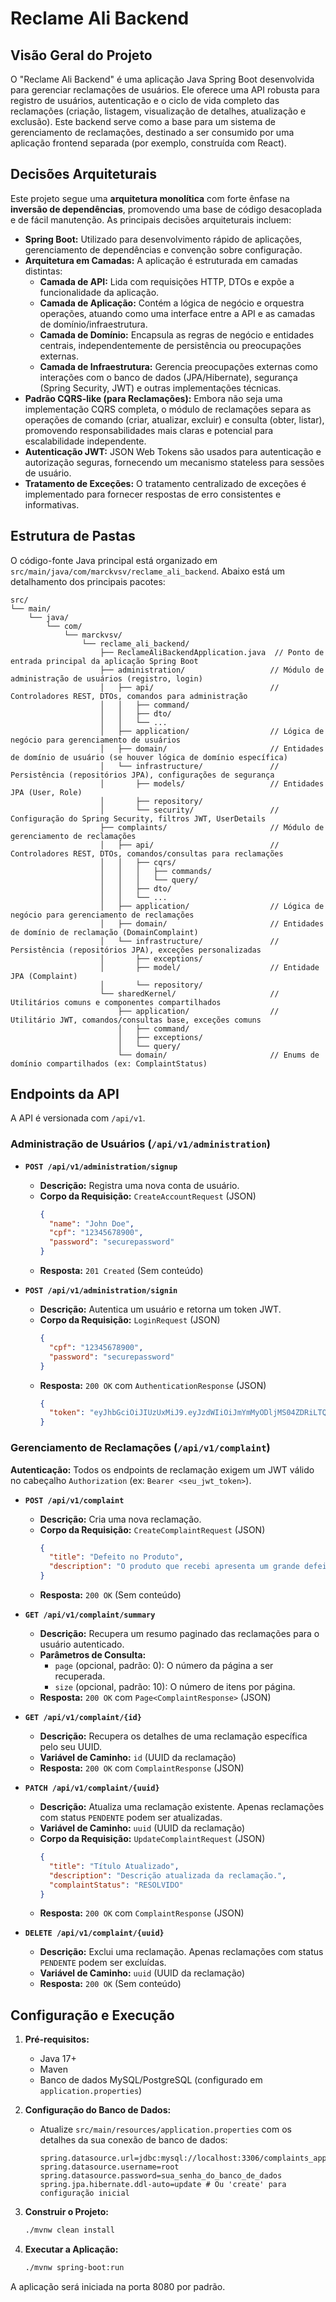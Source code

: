 # Reclame Ali Backend

## Visão Geral do Projeto

O "Reclame Ali Backend" é uma aplicação Java Spring Boot desenvolvida para gerenciar reclamações de usuários. Ele oferece uma API robusta para registro de usuários, autenticação e o ciclo de vida completo das reclamações (criação, listagem, visualização de detalhes, atualização e exclusão). Este backend serve como a base para um sistema de gerenciamento de reclamações, destinado a ser consumido por uma aplicação frontend separada (por exemplo, construída com React).

## Decisões Arquiteturais

Este projeto segue uma **arquitetura monolítica** com forte ênfase na **inversão de dependências**, promovendo uma base de código desacoplada e de fácil manutenção. As principais decisões arquiteturais incluem:

*   **Spring Boot:** Utilizado para desenvolvimento rápido de aplicações, gerenciamento de dependências e convenção sobre configuração.
*   **Arquitetura em Camadas:** A aplicação é estruturada em camadas distintas:
    *   **Camada de API:** Lida com requisições HTTP, DTOs e expõe a funcionalidade da aplicação.
    *   **Camada de Aplicação:** Contém a lógica de negócio e orquestra operações, atuando como uma interface entre a API e as camadas de domínio/infraestrutura.
    *   **Camada de Domínio:** Encapsula as regras de negócio e entidades centrais, independentemente de persistência ou preocupações externas.
    *   **Camada de Infraestrutura:** Gerencia preocupações externas como interações com o banco de dados (JPA/Hibernate), segurança (Spring Security, JWT) e outras implementações técnicas.
*   **Padrão CQRS-like (para Reclamações):** Embora não seja uma implementação CQRS completa, o módulo de reclamações separa as operações de comando (criar, atualizar, excluir) e consulta (obter, listar), promovendo responsabilidades mais claras e potencial para escalabilidade independente.
*   **Autenticação JWT:** JSON Web Tokens são usados para autenticação e autorização seguras, fornecendo um mecanismo stateless para sessões de usuário.
*   **Tratamento de Exceções:** O tratamento centralizado de exceções é implementado para fornecer respostas de erro consistentes e informativas.

## Estrutura de Pastas

O código-fonte Java principal está organizado em `src/main/java/com/marckvsv/reclame_ali_backend`. Abaixo está um detalhamento dos principais pacotes:

```
src/
└── main/
    └── java/
        └── com/
            └── marckvsv/
                └── reclame_ali_backend/
                    ├── ReclameAliBackendApplication.java  // Ponto de entrada principal da aplicação Spring Boot
                    ├── administration/                   // Módulo de administração de usuários (registro, login)
                    │   ├── api/                          // Controladores REST, DTOs, comandos para administração
                    │   │   ├── command/
                    │   │   ├── dto/
                    │   │   └── ...
                    │   ├── application/                  // Lógica de negócio para gerenciamento de usuários
                    │   ├── domain/                       // Entidades de domínio de usuário (se houver lógica de domínio específica)
                    │   └── infrastructure/               // Persistência (repositórios JPA), configurações de segurança
                    │       ├── models/                   // Entidades JPA (User, Role)
                    │       ├── repository/
                    │       └── security/                 // Configuração do Spring Security, filtros JWT, UserDetails
                    ├── complaints/                       // Módulo de gerenciamento de reclamações
                    │   ├── api/                          // Controladores REST, DTOs, comandos/consultas para reclamações
                    │   │   ├── cqrs/
                    │   │   │   ├── commands/
                    │   │   │   └── query/
                    │   │   ├── dto/
                    │   │   └── ...
                    │   ├── application/                  // Lógica de negócio para gerenciamento de reclamações
                    │   ├── domain/                       // Entidades de domínio de reclamação (DomainComplaint)
                    │   └── infrastructure/               // Persistência (repositórios JPA), exceções personalizadas
                    │       ├── exceptions/
                    │       ├── model/                    // Entidade JPA (Complaint)
                    │       └── repository/
                    └── sharedKernel/                     // Utilitários comuns e componentes compartilhados
                        ├── application/                  // Utilitário JWT, comandos/consultas base, exceções comuns
                        │   ├── command/
                        │   ├── exceptions/
                        │   └── query/
                        └── domain/                       // Enums de domínio compartilhados (ex: ComplaintStatus)
```

## Endpoints da API

A API é versionada com `/api/v1`.

### Administração de Usuários (`/api/v1/administration`)

*   **`POST /api/v1/administration/signup`**
    *   **Descrição:** Registra uma nova conta de usuário.
    *   **Corpo da Requisição:** `CreateAccountRequest` (JSON)
        ```json
        {
          "name": "John Doe",
          "cpf": "12345678900",
          "password": "securepassword"
        }
        ```
    *   **Resposta:** `201 Created` (Sem conteúdo)

*   **`POST /api/v1/administration/signin`**
    *   **Descrição:** Autentica um usuário e retorna um token JWT.
    *   **Corpo da Requisição:** `LoginRequest` (JSON)
        ```json
        {
          "cpf": "12345678900",
          "password": "securepassword"
        }
        ```
    *   **Resposta:** `200 OK` com `AuthenticationResponse` (JSON)
        ```json
        {
          "token": "eyJhbGciOiJIUzUxMiJ9.eyJzdWIiOiJmYmMyODljMS04ZDRiLTQyZGItYmMyYy1iY2Y3OWIyZTJlYmMiLCJ1c2VySW5mbyI6eyJuYW1lIjoiSm9obiBEb2UifSwiaWF0IjoxNzA1MjYwMDAwLCJleHAiOjE3MDUyODg4MDB9.signature"
        }
        ```

### Gerenciamento de Reclamações (`/api/v1/complaint`)

**Autenticação:** Todos os endpoints de reclamação exigem um JWT válido no cabeçalho `Authorization` (ex: `Bearer <seu_jwt_token>`).

*   **`POST /api/v1/complaint`**
    *   **Descrição:** Cria uma nova reclamação.
    *   **Corpo da Requisição:** `CreateComplaintRequest` (JSON)
        ```json
        {
          "title": "Defeito no Produto",
          "description": "O produto que recebi apresenta um grande defeito em sua funcionalidade."
        }
        ```
    *   **Resposta:** `200 OK` (Sem conteúdo)

*   **`GET /api/v1/complaint/summary`**
    *   **Descrição:** Recupera um resumo paginado das reclamações para o usuário autenticado.
    *   **Parâmetros de Consulta:**
        *   `page` (opcional, padrão: 0): O número da página a ser recuperada.
        *   `size` (opcional, padrão: 10): O número de itens por página.
    *   **Resposta:** `200 OK` com `Page<ComplaintResponse>` (JSON)

*   **`GET /api/v1/complaint/{id}`**
    *   **Descrição:** Recupera os detalhes de uma reclamação específica pelo seu UUID.
    *   **Variável de Caminho:** `id` (UUID da reclamação)
    *   **Resposta:** `200 OK` com `ComplaintResponse` (JSON)

*   **`PATCH /api/v1/complaint/{uuid}`**
    *   **Descrição:** Atualiza uma reclamação existente. Apenas reclamações com status `PENDENTE` podem ser atualizadas.
    *   **Variável de Caminho:** `uuid` (UUID da reclamação)
    *   **Corpo da Requisição:** `UpdateComplaintRequest` (JSON)
        ```json
        {
          "title": "Título Atualizado",
          "description": "Descrição atualizada da reclamação.",
          "complaintStatus": "RESOLVIDO"
        }
        ```
    *   **Resposta:** `200 OK` com `ComplaintResponse` (JSON)

*   **`DELETE /api/v1/complaint/{uuid}`**
    *   **Descrição:** Exclui uma reclamação. Apenas reclamações com status `PENDENTE` podem ser excluídas.
    *   **Variável de Caminho:** `uuid` (UUID da reclamação)
    *   **Resposta:** `200 OK` (Sem conteúdo)

## Configuração e Execução

1.  **Pré-requisitos:**
    *   Java 17+
    *   Maven
    *   Banco de dados MySQL/PostgreSQL (configurado em `application.properties`)

2.  **Configuração do Banco de Dados:**
    *   Atualize `src/main/resources/application.properties` com os detalhes da sua conexão de banco de dados:
        ```properties
        spring.datasource.url=jdbc:mysql://localhost:3306/complaints_app
        spring.datasource.username=root
        spring.datasource.password=sua_senha_do_banco_de_dados
        spring.jpa.hibernate.ddl-auto=update # Ou 'create' para configuração inicial
        ```

3.  **Construir o Projeto:**
    ```bash
    ./mvnw clean install
    ```

4.  **Executar a Aplicação:**
    ```bash
    ./mvnw spring-boot:run
    ```

A aplicação será iniciada na porta 8080 por padrão.
